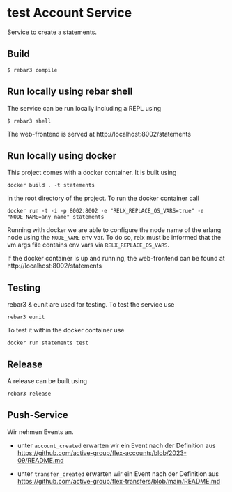 # test Account Service

Service to create a statements.


## Build

```
$ rebar3 compile
```

## Run locally using rebar shell

The service can be run locally including a REPL using

```
$ rebar3 shell
```

The web-frontend is served at http://localhost:8002/statements


## Run locally using docker

This project comes with a docker container. It is built using

```
docker build . -t statements
```

in the root directory of the project. To run the docker container call

 ```
 docker run -t -i -p 8002:8002 -e "RELX_REPLACE_OS_VARS=true" -e "NODE_NAME=any_name" statements
 ```

 Running with docker we are able to configure the node name of the erlang node
 using the `NODE_NAME` env var. To do so, relx must be informed that the
 vm.args file contains env vars via `RELX_REPLACE_OS_VARS`.

 If the docker container is up and running, the web-frontend can be found at
 http://localhost:8002/statements


## Testing

rebar3 & eunit are used for testing. To test the service use

```
rebar3 eunit
```

To test it within the docker container use

```
docker run statements test
```


## Release

A release can be built using

```
rebar3 release
```


## Push-Service

Wir nehmen Events an.
* unter `account_created` erwarten wir ein Event nach der Definition aus
https://github.com/active-group/flex-accounts/blob/2023-09/README.md

* unter `transfer_created` erwarten wir ein Event nach der Definition aus
https://github.com/active-group/flex-transfers/blob/main/README.md
